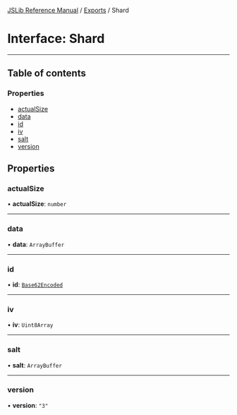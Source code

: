 [JSLib Reference Manual](../README.md) / [Exports](../modules.md) / Shard

# Interface: Shard

***************************************************************************************************

## Table of contents

### Properties

- [actualSize](Shard.md#actualsize)
- [data](Shard.md#data)
- [id](Shard.md#id)
- [iv](Shard.md#iv)
- [salt](Shard.md#salt)
- [version](Shard.md#version)

## Properties

### actualSize

• **actualSize**: `number`

___

### data

• **data**: `ArrayBuffer`

___

### id

• **id**: [`Base62Encoded`](../modules.md#base62encoded)

___

### iv

• **iv**: `Uint8Array`

___

### salt

• **salt**: `ArrayBuffer`

___

### version

• **version**: ``"3"``
